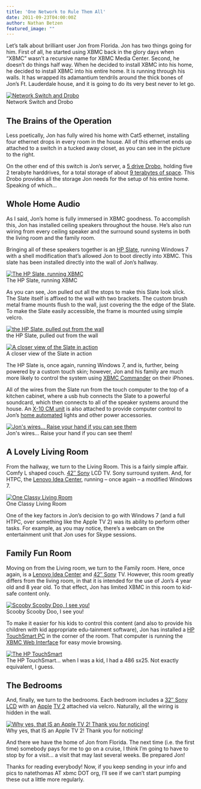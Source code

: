 ```yaml
---
title: 'One Network to Rule Them All'
date: 2011-09-23T04:00:00Z
author: Nathan Betzen
featured_image: ""
---
```

Let’s talk about brilliant user Jon from Florida. Jon has two things going for him. First of all, he started using XBMC back in the glory days when “XBMC” wasn’t a recursive name for XBMC Media Center. Second, he doesn’t do things half way. When he decided to install XBMC into his home, he decided to install XBMC into his entire home. It is running through his walls. It has wrapped its adamantium tendrils around the thick bones of Jon’s Ft. Lauderdale house, and it is going to do its very best never to let go.

 [![Network Switch and Drobo](/sites/default/files/uploads/IMG_9020-300x200.jpg "Network Switch and Drobo")](/sites/default/files/uploads/IMG_9020.jpg)  
 Network Switch and Drobo

  The Brains of the Operation
---------------------------

 Less poetically, Jon has fully wired his home with Cat5 ethernet, installing four ethernet drops in every room in the house. All of this ethernet ends up attached to a switch in a tucked away closet, as you can see in the picture to the right.

 On the other end of this switch is Jon’s server, a [5 drive Drobo](https://www.amazon.com/gp/product/B003GZ828I/ref=as_li_ss_tl?ie=UTF8&amp;tag=thfefi02-20&amp;linkCode=as2&amp;camp=217145&amp;creative=399369&amp;creativeASIN=B003GZ828I "5 Drive Drobo FS"), holding five 2 terabyte harddrives, for a total storage of about [9 terabytes of space](https://www.drobo.com/ "Drobo Calculator and Website"). This Drobo provides all the storage Jon needs for the setup of his entire home. Speaking of which…

 Whole Home Audio
----------------

 As I said, Jon’s home is fully immersed in XBMC goodness. To accomplish this, Jon has installed ceiling speakers throughout the house. He’s also run wiring from every ceiling speaker and the surround sound systems in both the living room and the family room.

 Bringing all of these speakers together is an [HP Slate](https://www.amazon.com/gp/product/B00465QM6Q/ref=as_li_ss_tl?ie=UTF8&amp;tag=thfefi02-20&amp;linkCode=as2&amp;camp=217145&amp;creative=399373&amp;creativeASIN=B00465QM6Q "HP Slate"), running Windows 7 with a shell modification that’s allowed Jon to boot directly into XBMC. This slate has been installed directly into the wall of Jon’s hallway.

 [![The HP Slate, running XBMC](/sites/default/files/uploads/IMG_9026-1.jpg "The HP Slate, running XBMC")](/sites/default/files/uploads/IMG_9026-1.jpg)  
 The HP Slate, running XBMC

  As you can see, Jon pulled out all the stops to make this Slate look slick. The Slate itself is affixed to the wall with two brackets. The custom brush metal frame mounts flush to the wall, just covering the the edge of the Slate. To make the Slate easily accessible, the frame is mounted using simple velcro.

 [![the HP Slate, pulled out from the wall](/sites/default/files/uploads/IMG_9028-300x200.jpg "the HP Slate, pulled out from the wall")](/sites/default/files/uploads/IMG_9028.jpg)  
 the HP Slate, pulled out from the wall

  [![A closer view of the Slate in action](/sites/default/files/uploads/IMG_9024-300x200.jpg "A closer view of the Slate in action")](/sites/default/files/uploads/IMG_9024.jpg)  
 A closer view of the Slate in action

  The HP Slate is, once again, running Windows 7, and is, further, being powered by a custom touch skin; however, Jon and his family are much more likely to control the system using [XBMC Commander](http://www.xbmc-commander.com/ "XBMC Commander") on their iPhones.

 All of the wires from the Slate run from the touch computer to the top of a kitchen cabinet, where a usb hub connects the Slate to a powerful soundcard, which then connects to all of the speaker systems around the house. An [X-10 CM unit](https://www.x10.com/activehomepro/activehome-pro.html "X-10 Computer command module") is also attached to provide computer control to Jon’s [home automated](https://www.amazon.com/s?ie=UTF8&amp;x=0&amp;ref_=nb_sb_noss&amp;y=0&amp;field-keywords=x-10%20home%20automation&amp;url=search-alias%3Daps&amp;_encoding=UTF8&amp;tag=thfefi02-20&amp;linkCode=ur2&amp;camp=1789&amp;creative=390957 "Various Home automated accessories") lights and other power accessories.

 [![Jon's wires... Raise your hand if you can see them](/sites/default/files/uploads/IMG_9030-2.jpg "Jon's wires... Raise your hand if you can see them")](/sites/default/files/uploads/IMG_9030-2.jpg)  
 Jon's wires… Raise your hand if you can see them!

  A Lovely Living Room
--------------------

 From the hallway, we turn to the Living Room. This is a fairly simple affair. Comfy L shaped couch. [42″ Sony](https://www.amazon.com/gp/product/B004HYG9T6/ref=as_li_ss_tl?ie=UTF8&amp;tag=thfefi02-20&amp;linkCode=as2&amp;camp=217145&amp;creative=399373&amp;creativeASIN=B004HYG9T6 "40\" Sony (42\" is no longer available for sale)") LCD TV. Sony surround system. And, for HTPC, the [Lenovo Idea Center](https://www.amazon.com/gp/product/B003SCAYIA/ref=as_li_ss_tl?ie=UTF8&amp;tag=thfefi02-20&amp;linkCode=as2&amp;camp=217145&amp;creative=399369&amp;creativeASIN=B003SCAYIA "Lenovo Idea Centre"), running – once again – a modified Windows 7.

 [![One Classy Living Room](/sites/default/files/uploads/IMG_9033-1.jpg "One Classy Living Room")](/sites/default/files/uploads/IMG_9033-1.jpg)  
 One Classy Living Room

  One of the key factors in Jon’s decision to go with Windows 7 (and a full HTPC, over something like the Apple TV 2) was its ability to perform other tasks. For example, as you may notice, there’s a webcam on the entertainment unit that Jon uses for Skype sessions.

 Family Fun Room
---------------

 Moving on from the Living room, we turn to the Family room. Here, once again, is a [Lenovo Idea Center](https://www.amazon.com/gp/product/B003SCAYIA/ref=as_li_ss_tl?ie=UTF8&amp;tag=thfefi02-20&amp;linkCode=as2&amp;camp=217145&amp;creative=399369&amp;creativeASIN=B003SCAYIA "Lenovo Idea Centre") and [42″ Sony](https://www.amazon.com/gp/product/B004HYG9T6/ref=as_li_ss_tl?ie=UTF8&amp;tag=thfefi02-20&amp;linkCode=as2&amp;camp=217145&amp;creative=399373&amp;creativeASIN=B004HYG9T6 "40\" Sony (42\" is no longer available for sale)") TV. However, this room greatly differs from the living room, in that it is intended for the use of Jon’s 4 year old and 8 year old. To that effect, Jon has limited XBMC in this room to kid-safe content only.

 [![Scooby Scooby Doo, I see you!](/sites/default/files/uploads/IMG_9042-1.jpg "Scooby Scooby Doo, I see you!")](/sites/default/files/uploads/IMG_9042-1.jpg)  
 Scooby Scooby Doo, I see you!

  To make it easier for his kids to control this content (and also to provide his children with kid appropriate edu-tainment software), Jon has installed a [HP TouchSmart PC](https://www.amazon.com/gp/product/B0045JK8RM/ref=as_li_ss_tl?ie=UTF8&amp;tag=thfefi02-20&amp;linkCode=as2&amp;camp=217145&amp;creative=399369&amp;creativeASIN=B0045JK8RM "The HP TouchSmart") in the corner of the room. That computer is running the [XBMC Web Interface](https://kodi.wiki/view/The_Web_Interface "XBMC Web Interface Wiki") for easy movie browsing.

 [![The HP TouchSmart](/sites/default/files/uploads/IMG_9044-8.jpg "The HP TouchSmart")](/sites/default/files/uploads/IMG_9044-8.jpg)  
 The HP TouchSmart… when I was a kid, I had a 486 sx25. Not exactly equivalent, I guess.

  The Bedrooms
------------

 And, finally, we turn to the bedrooms. Each bedroom includes a [32″ Sony LCD](https://www.amazon.com/gp/product/B004HYG9SW/ref=as_li_ss_tl?ie=UTF8&amp;tag=thfefi02-20&amp;linkCode=as2&amp;camp=217145&amp;creative=399373&amp;creativeASIN=B004HYG9SW "32 Inch Sony") with an [Apple](https://www.apple.com/tv/?mco=MTM3NTM1Nzk "The Apple TV at Apple") [TV 2](https://www.amazon.com/gp/product/B001FA1NK0/ref=as_li_ss_tl?ie=UTF8&amp;tag=thfefi02-20&amp;linkCode=as2&amp;camp=217145&amp;creative=399369&amp;creativeASIN=B001FA1NK0 "The Apple TV - Slightly Cheaper") attached via velcro. Naturally, all the wiring is hidden in the wall.

 [![Why yes, that IS an Apple TV 2! Thank you for noticing!](/sites/default/files/uploads/IMG_9040-1.jpg "Why yes, that IS an Apple TV 2! Thank you for noticing!")](/sites/default/files/uploads/IMG_9040-1.jpg)  
 Why yes, that IS an Apple TV 2! Thank you for noticing!

  And there we have the home of Jon from Florida. The next time (i.e. the first time) somebody pays for me to go on a cruise, I think I’m going to have to stop by for a visit… a visit that may last several weeks. Be prepared Jon!

 Thanks for reading everybody! Now, if you keep sending in your info and pics to natethomas AT xbmc DOT org, I’ll see if we can’t start pumping these out a little more regularly.

 